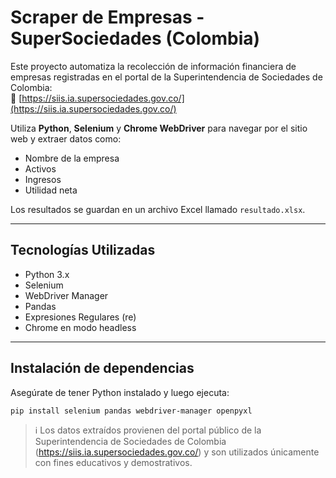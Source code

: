 #  Scraper de Empresas - SuperSociedades (Colombia)

Este proyecto automatiza la recolección de información financiera de empresas registradas en el portal de la Superintendencia de Sociedades de Colombia:  
🔗 [https://siis.ia.supersociedades.gov.co/](https://siis.ia.supersociedades.gov.co/)

Utiliza **Python**, **Selenium** y **Chrome WebDriver** para navegar por el sitio web y extraer datos como:

-  Nombre de la empresa  
-  Activos  
-  Ingresos  
-  Utilidad neta  

Los resultados se guardan en un archivo Excel llamado `resultado.xlsx`.

---

##  Tecnologías Utilizadas

- Python 3.x  
- Selenium  
- WebDriver Manager  
- Pandas  
- Expresiones Regulares (re)  
- Chrome en modo headless  

---

##  Instalación de dependencias

Asegúrate de tener Python instalado y luego ejecuta:

```bash
pip install selenium pandas webdriver-manager openpyxl

```

> ℹ️ Los datos extraídos provienen del portal público de la Superintendencia de Sociedades de Colombia  
> (https://siis.ia.supersociedades.gov.co/) y son utilizados únicamente con fines educativos y demostrativos.

